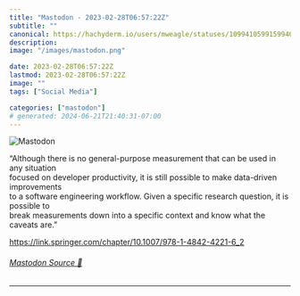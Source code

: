 ```yaml
---
title: "Mastodon - 2023-02-28T06:57:22Z"
subtitle: ""
canonical: https://hachyderm.io/users/mweagle/statuses/109941059915994083
description:
image: "/images/mastodon.png"

date: 2023-02-28T06:57:22Z
lastmod: 2023-02-28T06:57:22Z
image: ""
tags: ["Social Media"]

categories: ["mastodon"]
# generated: 2024-06-21T21:40:31-07:00
---
```

![Mastodon](/images/mastodon.png)

<p>“Although there is no general-purpose measurement that can be used in any situation <br />focused on developer productivity, it is still possible to make data-driven improvements <br />to a software engineering workflow. Given a specific research question, it is possible to <br />break measurements down into a specific context and know what the caveats are.”</p><p><a href="https://link.springer.com/chapter/10.1007/978-1-4842-4221-6_2" target="_blank" rel="nofollow noopener noreferrer" translate="no"><span class="invisible">https://</span><span class="ellipsis">link.springer.com/chapter/10.1</span><span class="invisible">007/978-1-4842-4221-6_2</span></a></p>


###### [Mastodon Source 🐘](https://hachyderm.io/@mweagle/109941059915994083)

___

